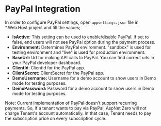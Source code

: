# PayPal Integration

In order to configure PayPal settings, open `appsettings.json` file in *.Web.Host project and fill the values;

- **IsActive:** This setting can be used to enable/disable PayPal. If set to false, end users will not see PayPal option during the payment process.
- **Environment:** Determines PayPal environment. "sandbox" is used for testing environment and "live" is used for production environment.
- **BaseUrl:** Url for making API calls to PayPal. You can find correct urls in your PayPal developer dashboard. 
- **ClientId**: ClientId for the PayPal app.
- **ClientSecret:** ClientSecret for the PayPal app.
- **DemoUsername:** Username for a demo account to show users in Demo mode for testing purposes.
- **DemoPassword:** Password for a demo account to show users in Demo mode for testing purposes.

Note: Current implementation of PayPal doesn't support recurring payments. So, If a tenant wants to pay via PayPal, AspNet Zero will not charge Tenant's account automatically. In that case, Tenant needs to pay the subscription price on every subscription cycle.
